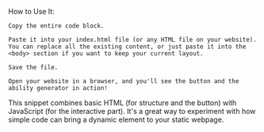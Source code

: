 How to Use It:

    Copy the entire code block.

    Paste it into your index.html file (or any HTML file on your website). You can replace all the existing content, or just paste it into the <body> section if you want to keep your current layout.

    Save the file.

    Open your website in a browser, and you'll see the button and the ability generator in action!

This snippet combines basic HTML (for structure and the button) with JavaScript (for the interactive part). It's a great way to experiment with how simple code can bring a dynamic element to your static webpage.
